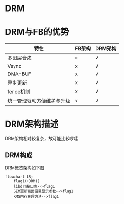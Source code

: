 # DRM
# DRM与FB的优势
|特性|FB架构|DRM架构|
|-----|-----|-----|
|多图层合成|x|√|
|Vsync|x|√|
|DMA-BUF|x|√|
|异步更新|x|√|
|fence机制|x|√|
|统一管理驱动方便维护与升级|x|√|
# DRM架构描述
DRM架构相对较复杂，故可能比较啰嗦
## DRM构成
DRM概览架构如下图
```mermaid
flowchart LR;
    flag1((DRM))
    libdrm接口库-->flag1
    GEM更新画面设置显示参数-->flag1
    KMS内存管理方法-->flag1
```